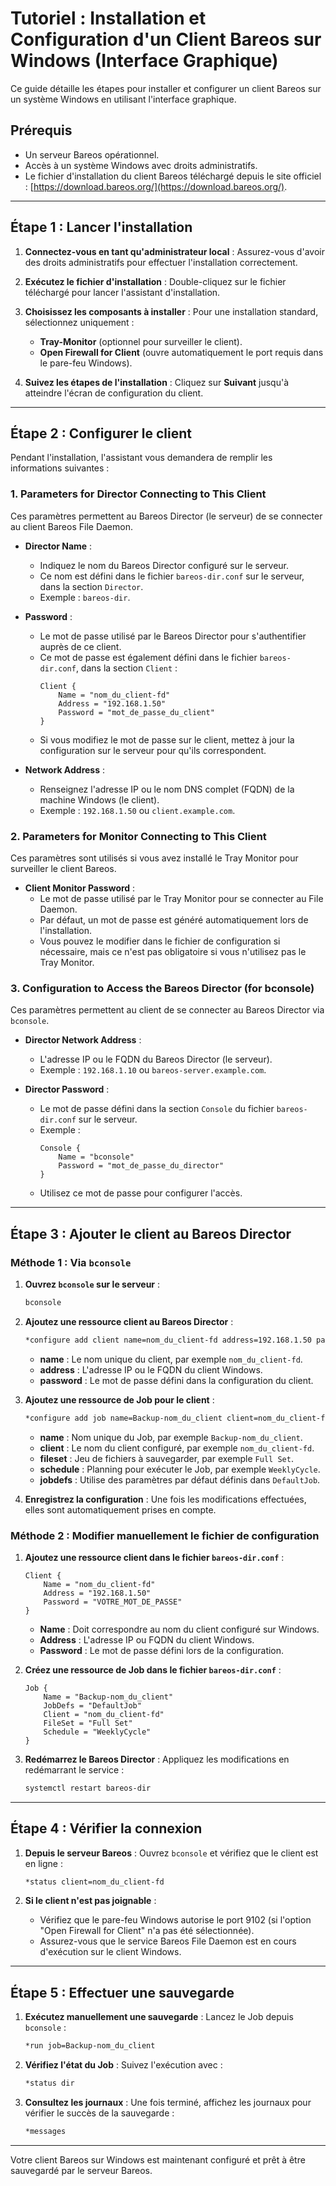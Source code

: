 # Tutoriel : Installation et Configuration d'un Client Bareos sur Windows (Interface Graphique)

Ce guide détaille les étapes pour installer et configurer un client Bareos sur un système Windows en utilisant l'interface graphique.

## Prérequis

- Un serveur Bareos opérationnel.
- Accès à un système Windows avec droits administratifs.
- Le fichier d'installation du client Bareos téléchargé depuis le site officiel :
  [https://download.bareos.org/](https://download.bareos.org/).

---

## Étape 1 : Lancer l'installation

1. **Connectez-vous en tant qu'administrateur local** :
   Assurez-vous d'avoir des droits administratifs pour effectuer l'installation correctement.

2. **Exécutez le fichier d'installation** :
   Double-cliquez sur le fichier téléchargé pour lancer l'assistant d'installation.

3. **Choisissez les composants à installer** :
   Pour une installation standard, sélectionnez uniquement :
   - **Tray-Monitor** (optionnel pour surveiller le client).
   - **Open Firewall for Client** (ouvre automatiquement le port requis dans le pare-feu Windows).

4. **Suivez les étapes de l'installation** :
   Cliquez sur **Suivant** jusqu'à atteindre l'écran de configuration du client.

---

## Étape 2 : Configurer le client

Pendant l'installation, l'assistant vous demandera de remplir les informations suivantes :

### **1. Parameters for Director Connecting to This Client**

Ces paramètres permettent au Bareos Director (le serveur) de se connecter au client Bareos File Daemon.

- **Director Name** :
  - Indiquez le nom du Bareos Director configuré sur le serveur.
  - Ce nom est défini dans le fichier `bareos-dir.conf` sur le serveur, dans la section `Director`.
  - Exemple : `bareos-dir`.

- **Password** :
  - Le mot de passe utilisé par le Bareos Director pour s'authentifier auprès de ce client.
  - Ce mot de passe est également défini dans le fichier `bareos-dir.conf`, dans la section `Client` :
    ```plaintext
    Client {
        Name = "nom_du_client-fd"
        Address = "192.168.1.50"
        Password = "mot_de_passe_du_client"
    }
    ```
  - Si vous modifiez le mot de passe sur le client, mettez à jour la configuration sur le serveur pour qu'ils correspondent.

- **Network Address** :
  - Renseignez l'adresse IP ou le nom DNS complet (FQDN) de la machine Windows (le client).
  - Exemple : `192.168.1.50` ou `client.example.com`.

### **2. Parameters for Monitor Connecting to This Client**

Ces paramètres sont utilisés si vous avez installé le Tray Monitor pour surveiller le client Bareos.

- **Client Monitor Password** :
  - Le mot de passe utilisé par le Tray Monitor pour se connecter au File Daemon.
  - Par défaut, un mot de passe est généré automatiquement lors de l'installation.
  - Vous pouvez le modifier dans le fichier de configuration si nécessaire, mais ce n'est pas obligatoire si vous n'utilisez pas le Tray Monitor.

### **3. Configuration to Access the Bareos Director (for bconsole)**

Ces paramètres permettent au client de se connecter au Bareos Director via `bconsole`.

- **Director Network Address** :
  - L'adresse IP ou le FQDN du Bareos Director (le serveur).
  - Exemple : `192.168.1.10` ou `bareos-server.example.com`.

- **Director Password** :
  - Le mot de passe défini dans la section `Console` du fichier `bareos-dir.conf` sur le serveur.
  - Exemple :
    ```plaintext
    Console {
        Name = "bconsole"
        Password = "mot_de_passe_du_director"
    }
    ```
  - Utilisez ce mot de passe pour configurer l'accès.

---

## Étape 3 : Ajouter le client au Bareos Director

### Méthode 1 : Via `bconsole`

1. **Ouvrez `bconsole` sur le serveur** :
   ```bash
   bconsole
   ```

2. **Ajoutez une ressource client au Bareos Director** :
   ```bash
   *configure add client name=nom_du_client-fd address=192.168.1.50 password=mot_de_passe_du_client
   ```
   - **name** : Le nom unique du client, par exemple `nom_du_client-fd`.
   - **address** : L'adresse IP ou le FQDN du client Windows.
   - **password** : Le mot de passe défini dans la configuration du client.

3. **Ajoutez une ressource de Job pour le client** :
   ```bash
   *configure add job name=Backup-nom_du_client client=nom_du_client-fd fileset="Full Set" schedule=WeeklyCycle jobdefs=DefaultJob
   ```
   - **name** : Nom unique du Job, par exemple `Backup-nom_du_client`.
   - **client** : Le nom du client configuré, par exemple `nom_du_client-fd`.
   - **fileset** : Jeu de fichiers à sauvegarder, par exemple `Full Set`.
   - **schedule** : Planning pour exécuter le Job, par exemple `WeeklyCycle`.
   - **jobdefs** : Utilise des paramètres par défaut définis dans `DefaultJob`.

4. **Enregistrez la configuration** :
   Une fois les modifications effectuées, elles sont automatiquement prises en compte.

### Méthode 2 : Modifier manuellement le fichier de configuration

1. **Ajoutez une ressource client dans le fichier `bareos-dir.conf`** :
   ```plaintext
   Client {
       Name = "nom_du_client-fd"
       Address = "192.168.1.50"
       Password = "VOTRE_MOT_DE_PASSE"
   }
   ```

   - **Name** : Doit correspondre au nom du client configuré sur Windows.
   - **Address** : L'adresse IP ou FQDN du client Windows.
   - **Password** : Le mot de passe défini lors de la configuration.

2. **Créez une ressource de Job dans le fichier `bareos-dir.conf`** :
   ```plaintext
   Job {
       Name = "Backup-nom_du_client"
       JobDefs = "DefaultJob"
       Client = "nom_du_client-fd"
       FileSet = "Full Set"
       Schedule = "WeeklyCycle"
   }
   ```

3. **Redémarrez le Bareos Director** :
   Appliquez les modifications en redémarrant le service :
   ```bash
   systemctl restart bareos-dir
   ```

---

## Étape 4 : Vérifier la connexion

1. **Depuis le serveur Bareos** :
   Ouvrez `bconsole` et vérifiez que le client est en ligne :
   ```bash
   *status client=nom_du_client-fd
   ```

2. **Si le client n'est pas joignable** :
   - Vérifiez que le pare-feu Windows autorise le port 9102 (si l'option "Open Firewall for Client" n'a pas été sélectionnée).
   - Assurez-vous que le service Bareos File Daemon est en cours d'exécution sur le client Windows.

---

## Étape 5 : Effectuer une sauvegarde

1. **Exécutez manuellement une sauvegarde** :
   Lancez le Job depuis `bconsole` :
   ```bash
   *run job=Backup-nom_du_client
   ```

2. **Vérifiez l'état du Job** :
   Suivez l'exécution avec :
   ```bash
   *status dir
   ```

3. **Consultez les journaux** :
   Une fois terminé, affichez les journaux pour vérifier le succès de la sauvegarde :
   ```bash
   *messages
   ```

---

Votre client Bareos sur Windows est maintenant configuré et prêt à être sauvegardé par le serveur Bareos.